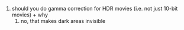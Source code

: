 1. should you do gamma correction for HDR movies (i.e. not just 10-bit movies) + why
	1. no, that makes dark areas invisible